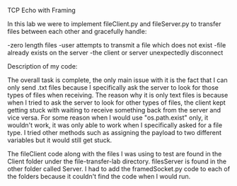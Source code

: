 TCP Echo with Framing

In this lab we were to implement fileClient.py and fileServer.py to transfer files between each other and gracefully handle:

-zero length files
-user attempts to transmit a file which does not exist
-file already exists on the server
-the client or server unexpectedly disconnect

Description of my code:

The overall task is complete, the only main issue with it is the fact that I can only send .txt files because I specifically ask the server to look for those types of files when receiving. The reason why it is only text files is because when I tried to ask the server to look for other types of files, the client kept getting stuck with waiting to receive something back from the server and vice versa. For some reason when I would use "os.path.exist" only, it wouldn't work, it was only able to work when I specifically asked for a file type. I tried other methods such as assigning the payload to two different variables but it would still get stuck.

The fileClient code along with the files I was using to test are found in the Client folder under the file-transfer-lab directory. filesServer is found in the other folder called Server. I had to add the framedSocket.py code to each of the folders because it couldn't find the code when I would run. 